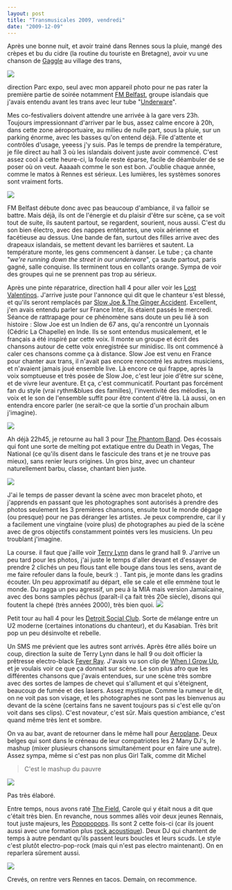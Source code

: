 ```yaml
---
layout: post
title: "Transmusicales 2009, vendredi"
date: "2009-12-09"
---
```


Après une bonne nuit, et avoir trainé dans Rennes sous la pluie, mangé des crèpes et bu du cidre (la routine du touriste en Bretagne), avoir vu une chanson de [Gaggle](http://www.myspace.com/gagglespace) au village des trans,

![](/images/IMGP6402-1.jpg)

direction Parc expo, seul avec mon appareil photo pour ne pas rater la première partie de soirée notamment [FM Belfast](http://www.myspace.com/fmbelfast), groupe islandais que j'avais entendu avant les trans avec leur tube "[Underware](http://www.youtube.com/watch?v=XYc0qjAhWoM)".

Mes co-festivaliers doivent attendre une arrivée à la gare vers 23h. Toujours impressionnant d'arriver par le bus, assez calme encore à 20h, dans cette zone aéroportuaire, au milieu de nulle part, sous la pluie, sur un parking énorme, avec les basses qu'on entend déjà. File d'attente et contrôles d'usage, yeeess j'y suis. Pas le temps de prendre la température, je file direct au hall 3 où les islandais doivent juste avoir commencé. C'est assez cool à cette heure-ci, la foule reste éparse, facile de déambuler de se poser où on veut. Aaaaah comme le son est bon. J'oublie chaque année, comme le matos à Rennes est sérieux. Les lumières, les systèmes sonores sont vraiment forts.

![](/images/IMGP6410-1.jpg)

FM Belfast débute donc avec pas beaucoup d'ambiance, il va falloir se battre. Mais déjà, ils ont de l'énergie et du plaisir d'être sur scène, ça se voit tout de suite, ils sautent partout, se regardent, sourient, nous aussi. C'est du son bien électro, avec des nappes entêtantes, une voix aérienne et facétieuse au dessus. Une bande de fan, surtout des filles arrive avec des drapeaux islandais, se mettent devant les barrières et sautent. La température monte, les gens commencent à danser. Le tube ; ça chante "_we're running down the street in our underware_", ça saute partout, paris gagné, salle conquise. Ils terminent tous en collants orange. Sympa de voir des groupes qui ne se prennent pas trop au sérieux.

Après une pinte réparatrice, direction hall 4 pour aller voir les [Lost Valentinos](http://www.myspace.com/lostvalentinos). J'arrive juste pour l'annonce qui dit que le chanteur s'est blessé, et qu'ils seront remplacés par [Slow Joe & The Ginger Accident](http://www.myspace.com/slowjoethegingeraccident). Excellent, j'en avais entendu parler sur France Inter, ils étaient passés le mercredi. Séance de rattrapage pour ce phénomène sans doute un peu lié à son histoire : Slow Joe est un Indien de 67 ans, qu'a rencontré un Lyonnais (Cédric La Chapelle) en Inde. Ils se sont entendus musicalement, et le français a été inspiré par cette voix. Il monte un groupe et écrit des chansons autour de cette voix enregistrée sur minidisc. Ils ont commencé à caler ces chansons comme ça à distance. Slow Joe est venu en France pour chanter aux trans, il n'avait pas encore rencontré les autres musiciens, et n'avaient jamais joué ensemble live. Là encore ce qui frappe, après la voix somptueuse et très posée de Slow Joe, c'est leur joie d'être sur scène, et de vivre leur aventure. Et ça, c'est communicatif. Pourtant pas forcément fan du style (vrai rythm&blues des familles), l'inventivité des mélodies, la voix et le son de l'ensemble suffit pour être content d'être là. Là aussi, on en entendra encore parler (ne serait-ce que la sortie d'un prochain album j'imagine).

![](/images/IMGP6422-1.jpg)

Ah déjà 22h45, je retourne au hall 3 pour [The Phantom Band](http://www.myspace.com/thephantombandpage). Des écossais qui font une sorte de melting pot extatique entre du Death in Vegas, The National (ce qu'ils disent dans le fascicule des trans et je ne trouve pas mieux), sans renier leurs origines. Un gros binz, avec un chanteur naturellement barbu, classe, chantant bien juste.

![](/images/IMGP6438-1.jpg)

J'ai le temps de passer devant la scène avec mon bracelet photo, et j'apprends en passant que les photographes sont autorisés à prendre des photos seulement les 3 premières chansons, ensuite tout le monde dégage (ou presque) pour ne pas déranger les artistes. Je peux comprendre, car il y a facilement une vingtaine (voire plus) de photographes au pied de la scène avec de gros objectifs constamment pointés vers les musiciens. Un peu troublant j'imagine.

La course. il faut que j'aille voir [Terry Lynn](http://www.myspace.com/terrylynnkingstonlogic) dans le grand hall 9. J'arrive un peu tard pour les photos, j'ai juste le temps d'aller devant et d'essayer de prendre 2 clichés un peu flous tant elle bouge dans tous les sens, avant de me faire refouler dans la foule, beurk :) . Tant pis, je monte dans les gradins écouter. Un peu approximatif au départ, elle se cale et elle emmène tout le monde. Du ragga un peu agressif, un peu à la MIA mais version Jamaïcaine, avec des bons samples pêchus (paraît-il ça fait très 20e siècle), disons qui foutent la chepé (très années 2000), très bien quoi. ![](/images/IMGP6449-1.jpg)

Petit tour au hall 4 pour les [Detroit Social Club](http://www.myspace.com/detroitsocialclub). Sorte de mélange entre un U2 moderne (certaines intonations du chanteur), et du Kasabian. Très brit pop un peu désinvolte et rebelle.

Un SMS me prévient que les autres sont arrivés. Après être allés boire un coup, direction la suite de Terry Lynn dans le hall 9 ou doit officier la prêtresse electro-black [Fever Ray](http://www.myspace.com/feverray). J'avais vu son clip de [When I Grow Up](http://www.youtube.com/watch?v=4F-CpE73o2M), et je voulais voir ce que ça donnait sur scène. Le son plus afro que les différentes chansons que j'avais entendues, sur une scène très sombre avec des sortes de lampes de chevet qui s'allument et qui s'éteignent, beaucoup de fumée et des lasers. Assez mystique. Comme la rumeur le dit, on ne voit pas son visage, et les photographes ne sont pas les bienvenus au devant de la scène (certains fans ne savent toujours pas si c'est elle qu'on voit dans ses clips). C'est novateur, c'est sûr. Mais question ambiance, c'est quand même très lent et sombre.

On va au bar, avant de retourner dans le même hall pour [Aeroplane](http://www.myspace.com/aeroplanemusiclove). Deux belges qui sont dans le créneau de leur compatriotes les 2 Many DJ's, le mashup (mixer plusieurs chansons simultanément pour en faire une autre). Assez sympa, même si c'est pas non plus Girl Talk, comme dit Michel

> C'est le mashup du pauvre

![](/images/IMGP6466-1.jpg)

Pas très élaboré.

Entre temps, nous avons raté [The Field](http://www.myspace.com/thefieldsthlm), Carole qui y était nous a dit que c'était très bien. En revanche, nous sommes allés voir deux jeunes Rennais, tout juste majeurs, les [Popopopops](http://www.myspace.com/thepopopopopsband). Ils sont 2 cette fois-ci (car ils jouent aussi avec une formation plus [rock acoustique](http://www.dailymotion.com/video/x7nmeb_the-popopopops-live_music)). Deux DJ qui chantent de temps à autre pendant qu'ils passent leurs boucles et leurs scuds. Le style c'est plutôt electro-pop-rock (mais qui n'est pas electro maintenant). On en reparlera sûrement aussi.

![](/images/IMGP6476-1.jpg)

Crevés, on rentre vers Rennes en tacos. Demain, on recommence.
